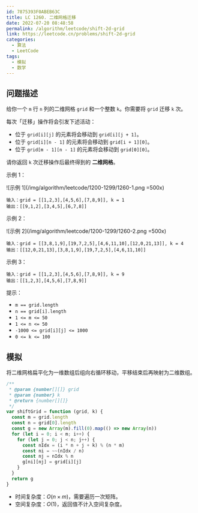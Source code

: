 ```yaml
---
id: 7875393F0ABEB63C
title: LC 1260. 二维网格迁移
date: 2022-07-20 08:48:58
permalink: /algorithm/leetcode/shift-2d-grid
link: https://leetcode.cn/problems/shift-2d-grid
categories:
  - 算法
  - LeetCode
tags:
  - 模拟
  - 数学
---
```


<Level :type='1'/>

## 问题描述

给你一个 `m` 行 `n` 列的二维网格 `grid` 和一个整数 `k`。你需要将 `grid` 迁移 `k` 次。

每次「迁移」操作将会引发下述活动：

- 位于 `grid[i][j]` 的元素将会移动到 `grid[i][j + 1]`。
- 位于 `grid[i][n - 1]` 的元素将会移动到 `grid[i + 1][0]`。
- 位于 `grid[m - 1][n - 1]` 的元素将会移动到 `grid[0][0]`。

请你返回 `k` 次迁移操作后最终得到的 **二维网格**。

示例 1：

![示例 1](/img/algorithm/leetcode/1200-1299/1260-1.png =500x)

```text
输入：grid = [[1,2,3],[4,5,6],[7,8,9]], k = 1
输出：[[9,1,2],[3,4,5],[6,7,8]]
```

示例 2：

![示例 2](/img/algorithm/leetcode/1200-1299/1260-2.png =500x)

```text
输入：grid = [[3,8,1,9],[19,7,2,5],[4,6,11,10],[12,0,21,13]], k = 4
输出：[[12,0,21,13],[3,8,1,9],[19,7,2,5],[4,6,11,10]]
```

示例 3：

```text
输入：grid = [[1,2,3],[4,5,6],[7,8,9]], k = 9
输出：[[1,2,3],[4,5,6],[7,8,9]]
```

提示：

- `m == grid.length`
- `n == grid[i].length`
- `1 <= m <= 50`
- `1 <= n <= 50`
- `-1000 <= grid[i][j] <= 1000`
- `0 <= k <= 100`

## 模拟

将二维网格扁平化为一维数组后组向右循环移动，平移结束后再映射为二维数组。

```javascript
/**
 * @param {number[][]} grid
 * @param {number} k
 * @return {number[][]}
 */
var shiftGrid = function (grid, k) {
  const m = grid.length
  const n = grid[0].length
  const g = new Array(m).fill(0).map(() => new Array(n))
  for (let i = 0; i < m; i++) {
    for (let j = 0; j < n; j++) {
      const nIdx = (i * n + j + k) % (n * m)
      const ni = ~~(nIdx / n)
      const nj = nIdx % n
      g[ni][nj] = grid[i][j]
    }
  }
  return g
}
```

- 时间复杂度：$O(n \times m)$，需要遍历一次矩阵。
- 空间复杂度：$O(1)$，返回值不计入空间复杂度。

